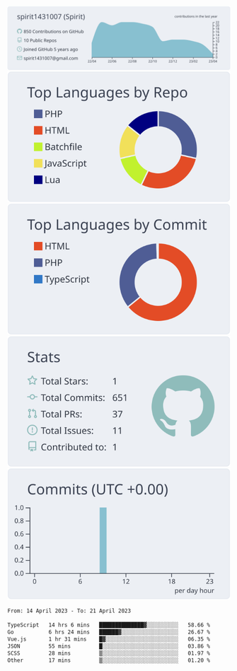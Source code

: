 [![](https://raw.githubusercontent.com/spirit1431007/spirit1431007/master/profile-summary-card-output/nord_bright/0-profile-details.svg)](https://git.io/spiritx)
[![](https://raw.githubusercontent.com/spirit1431007/spirit1431007/master/profile-summary-card-output/nord_bright/1-repos-per-language.svg)](https://git.io/spiritx) [![](https://raw.githubusercontent.com/spirit1431007/spirit1431007/master/profile-summary-card-output/nord_bright/2-most-commit-language.svg)](https://git.io/spiritx)
[![](https://raw.githubusercontent.com/spirit1431007/spirit1431007/master/profile-summary-card-output/nord_bright/3-stats.svg)](https://git.io/spiritx) [![](https://raw.githubusercontent.com/spirit1431007/spirit1431007/master/profile-summary-card-output/nord_bright/4-productive-time.svg)](https://git.io/spiritx)

<!--START_SECTION:waka-->

```text
From: 14 April 2023 - To: 21 April 2023

TypeScript   14 hrs 6 mins   ██████████████▓░░░░░░░░░░   58.66 %
Go           6 hrs 24 mins   ██████▓░░░░░░░░░░░░░░░░░░   26.67 %
Vue.js       1 hr 31 mins    █▓░░░░░░░░░░░░░░░░░░░░░░░   06.35 %
JSON         55 mins         █░░░░░░░░░░░░░░░░░░░░░░░░   03.86 %
SCSS         28 mins         ▒░░░░░░░░░░░░░░░░░░░░░░░░   01.97 %
Other        17 mins         ▒░░░░░░░░░░░░░░░░░░░░░░░░   01.20 %
```

<!--END_SECTION:waka-->
